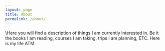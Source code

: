 ```yaml
---
layout: page
title: About
permalink: /about/
---
```


\Here you will find a description of things I am currently interested in. Be it the books I am reading, courses I am taking, trips I am planning, ETC. Here is my life ATM. 
